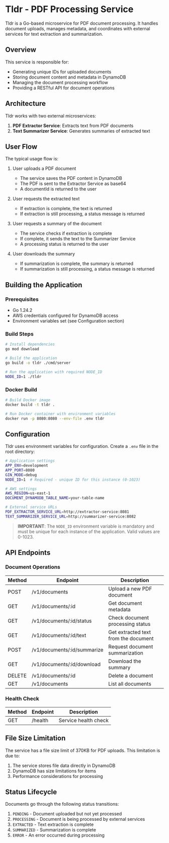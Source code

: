 # Tldr - PDF Processing Service

Tldr is a Go-based microservice for PDF document processing. It handles document uploads, manages metadata, and coordinates with external services for text extraction and summarization.

## Overview

This service is responsible for:

- Generating unique IDs for uploaded documents
- Storing document content and metadata in DynamoDB
- Managing the document processing workflow
- Providing a RESTful API for document operations

## Architecture

Tldr works with two external microservices:

1. **PDF Extractor Service**: Extracts text from PDF documents
2. **Text Summarizer Service**: Generates summaries of extracted text

## User Flow

The typical usage flow is:

1. User uploads a PDF document

   - The service saves the PDF content in DynamoDB
   - The PDF is sent to the Extractor Service as base64
   - A documentId is returned to the user

2. User requests the extracted text

   - If extraction is complete, the text is returned
   - If extraction is still processing, a status message is returned

3. User requests a summary of the document

   - The service checks if extraction is complete
   - If complete, it sends the text to the Summarizer Service
   - A processing status is returned to the user

4. User downloads the summary
   - If summarization is complete, the summary is returned
   - If summarization is still processing, a status message is returned

## Building the Application

### Prerequisites

- Go 1.24.2
- AWS credentials configured for DynamoDB access
- Environment variables set (see Configuration section)

### Build Steps

```bash
# Install dependencies
go mod download

# Build the application
go build -o tldr ./cmd/server

# Run the application with required NODE_ID
NODE_ID=1 ./tldr
```

### Docker Build

```bash
# Build Docker image
docker build -t tldr .

# Run Docker container with environment variables
docker run -p 8080:8080 --env-file .env tldr
```

## Configuration

Tldr uses environment variables for configuration. Create a `.env` file in the root directory:

```bash
# Application settings
APP_ENV=development
APP_PORT=8080
GIN_MODE=debug
NODE_ID=1  # Required - unique ID for this instance (0-1023)

# AWS settings
AWS_REGION=us-east-1
DOCUMENT_DYNAMODB_TABLE_NAME=your-table-name

# External service URLs
PDF_EXTRACTOR_SERVICE_URL=http://extractor-service:8081
TEXT_SUMMARIZER_SERVICE_URL=http://summarizer-service:8082
```

> **IMPORTANT**: The `NODE_ID` environment variable is mandatory and must be unique for each instance of the application. Valid values are 0-1023.

## API Endpoints

### Document Operations

| Method | Endpoint                    | Description                          |
| ------ | --------------------------- | ------------------------------------ |
| POST   | /v1/documents               | Upload a new PDF document            |
| GET    | /v1/documents/:id           | Get document metadata                |
| GET    | /v1/documents/:id/status    | Check document processing status     |
| GET    | /v1/documents/:id/text      | Get extracted text from the document |
| POST   | /v1/documents/:id/summarize | Request document summarization       |
| GET    | /v1/documents/:id/download  | Download the summary                 |
| DELETE | /v1/documents/:id           | Delete a document                    |
| GET    | /v1/documents               | List all documents                   |

### Health Check

| Method | Endpoint | Description          |
| ------ | -------- | -------------------- |
| GET    | /health  | Service health check |

## File Size Limitation

The service has a file size limit of 370KB for PDF uploads. This limitation is due to:

1. The service stores file data directly in DynamoDB
2. DynamoDB has size limitations for items
3. Performance considerations for processing

## Status Lifecycle

Documents go through the following status transitions:

1. `PENDING` - Document uploaded but not yet processed
2. `PROCESSING` - Document is being processed by external services
3. `EXTRACTED` - Text extraction is complete
4. `SUMMARIZED` - Summarization is complete
5. `ERROR` - An error occurred during processing
